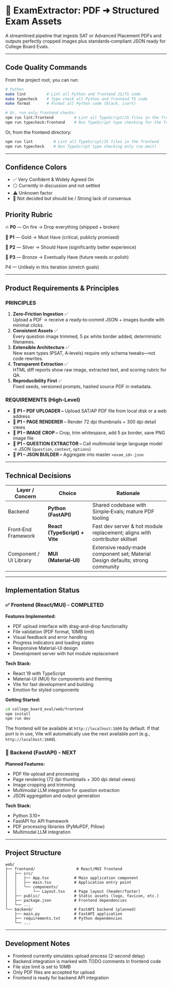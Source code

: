 # 📝 ExamExtractor: PDF ➜ Structured Exam Assets

A streamlined pipeline that ingests SAT or Advanced Placement PDFs and outputs perfectly cropped images plus standards‑compliant JSON ready for College Board Evals.

---

## Code Quality Commands

From the project root, you can run:

```bash
# Python
make lint         # Lint all Python and frontend JS/TS code
make typecheck    # Type check all Python and frontend TS code
make format       # Format all Python code (black, isort)

# Or, run only frontend checks:
npm run lint:frontend         # Lint all TypeScript/JS files in the frontend
npm run typecheck:frontend    # Run TypeScript type checking for the frontend
```

Or, from the frontend directory:

```bash
npm run lint         # Lint all TypeScript/JS files in the frontend
npm run typecheck    # Run TypeScript type checking only (no emit)
```

---

## Confidence Colors

- ✅ Very Confident & Widely Agreed On
- ⚪ Currently in discussion and not settled
- ⚠️ Unknown factor
- 🔴 Not decided but should be / Strong lack of consensus

## Priority Rubric

🔥 **P0** — On fire → Drop everything (shipped + broken)

🏅 **P1** — Gold → Must Have (critical, publicly promised)

🥈 **P2** — Silver → Should Have (significantly better experience)

🥉 **P3** — Bronze → Eventually Have (future needs or polish)

P4 — Unlikely in this iteration (stretch goals)

---

## Product Requirements & Principles

### PRINCIPLES

1. **Zero‑Friction Ingestion** ✅\
   Upload a PDF → receive a ready‑to‑commit JSON + images bundle with minimal clicks.
2. **Consistent Assets** ✅\
   Every question image trimmed, 5 px white border added, deterministic filenames.
3. **Extensible Architecture** ✅\
   New exam types (PSAT, A‑levels) require only schema tweaks—not code rewrites.
4. **Transparent Extraction** ✅\
   HTML diff reports show raw image, extracted text, and scoring rubric for QA.
5. **Reproducibility First** ✅\
   Fixed seeds, versioned prompts, hashed source PDF in metadata.

### REQUIREMENTS (High‑Level)

- 🏅 **P1 – PDF UPLOADER –** Upload SAT/AP PDF file from local disk or a web address
- 🏅 **P1 – PAGE RENDERER** – Render 72 dpi thumbnails + 300 dpi detail views
- 🏅 **P1 – IMAGE CROP –** Crop, trim whitespace, add 5 px border, save PNG image file
- 🏅 **P1 – QUESTION EXTRACTOR –** Call multimodal large language model → JSON (`question`, `context`, `options`)
- 🏅 **P1 – JSON BUILDER –** Aggregate into master `<exam_id>.json`

---

## Technical Decisions

| Layer / Concern        | Choice                        | Rationale                                                                      |
| ---------------------- | ----------------------------- | ------------------------------------------------------------------------------ |
| Backend                | **Python (FastAPI)**          | Shared codebase with Simple‑Evals; mature PDF tooling                          |
| Front‑End Framework    | **React (TypeScript) + Vite** | Fast dev server & hot module replacement; aligns with contributor skillset     |
| Component / UI Library | **MUI (Material‑UI)**         | Extensive ready‑made component set; Material Design defaults; strong community |

---

## Implementation Status

### ✅ **Frontend (React/MUI) - COMPLETED**

**Features Implemented:**

- PDF upload interface with drag-and-drop functionality
- File validation (PDF format, 10MB limit)
- Visual feedback and error handling
- Progress indicators and loading states
- Responsive Material-UI design
- Development server with hot module replacement

**Tech Stack:**

- React 19 with TypeScript
- Material-UI (MUI) for components and theming
- Vite for fast development and building
- Emotion for styled components

**Getting Started:**

```bash
cd college_board_eval/web/frontend
npm install
npm run dev
```

The frontend will be available at `http://localhost:1600` by default. If that port is in use, Vite will automatically use the next available port (e.g., `http://localhost:1600`).

### 🔄 **Backend (FastAPI) - NEXT**

**Planned Features:**

- PDF file upload and processing
- Page rendering (72 dpi thumbnails + 300 dpi detail views)
- Image cropping and trimming
- Multimodal LLM integration for question extraction
- JSON aggregation and output generation

**Tech Stack:**

- Python 3.10+
- FastAPI for API framework
- PDF processing libraries (PyMuPDF, Pillow)
- Multimodal LLM integration

---

## Project Structure

```
web/
├── frontend/                  # React/MUI frontend
│   ├── src/
│   │   ├── App.tsx           # Main application component
│   │   ├── main.tsx          # Application entry point
│   │   └── components/
│   │       └── Layout.tsx    # Page layout (header/footer)
│   ├── public/               # Static assets (logo, favicon, etc.)
│   ├── package.json          # Frontend dependencies
│   └── ...
└── backend/                  # FastAPI backend (planned)
    ├── main.py               # FastAPI application
    ├── requirements.txt      # Python dependencies
    └── ...
```

---

## Development Notes

- Frontend currently simulates upload process (2-second delay)
- Backend integration is marked with TODO comments in frontend code
- File size limit is set to 10MB
- Only PDF files are accepted for upload
- Frontend is ready for backend API integration
